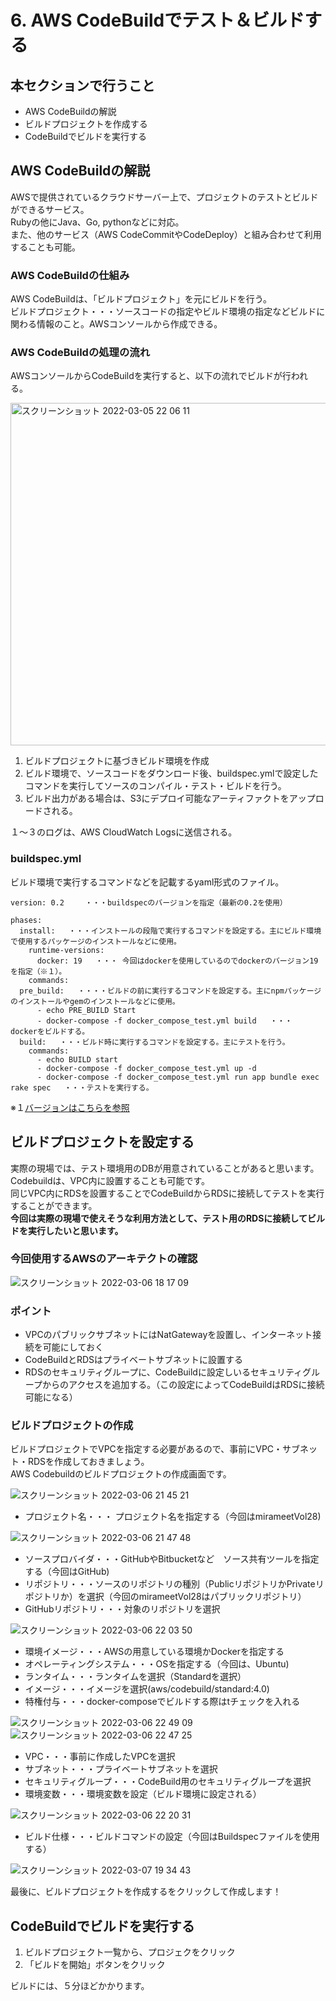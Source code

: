 # 6. AWS CodeBuildでテスト＆ビルドする

## 本セクションで行うこと
- AWS CodeBuildの解説
- ビルドプロジェクトを作成する
- CodeBuildでビルドを実行する

## AWS CodeBuildの解説
 AWSで提供されているクラウドサーバー上で、プロジェクトのテストとビルドができるサービス。  
 Rubyの他にJava、Go, pythonなどに対応。  
 また、他のサービス（AWS CodeCommitやCodeDeploy）と組み合わせて利用することも可能。
 
 ### AWS CodeBuildの仕組み

 AWS CodeBuildは、「ビルドプロジェクト」を元にビルドを行う。  
 ビルドプロジェクト・・・ソースコードの指定やビルド環境の指定などビルドに関わる情報のこと。AWSコンソールから作成できる。
 
 ### AWS CodeBuildの処理の流れ
 AWSコンソールからCodeBuildを実行すると、以下の流れでビルドが行われる。
   
<img width="548" alt="スクリーンショット 2022-03-05 22 06 11" src="https://user-images.githubusercontent.com/52161269/156884332-383af062-3ca2-4af9-b96f-d16baf62bfb7.png">

 1. ビルドプロジェクトに基づきビルド環境を作成
 2. ビルド環境で、ソースコードをダウンロード後、buildspec.ymlで設定したコマンドを実行してソースのコンパイル・テスト・ビルドを行う。
 3. ビルド出力がある場合は、S3にデプロイ可能なアーティファクトをアップロードされる。
 
 １〜３のログは、AWS CloudWatch Logsに送信される。
 
### buildspec.yml
  ビルド環境で実行するコマンドなどを記載するyaml形式のファイル。  

```
version: 0.2　   ・・・buildspecのバージョンを指定（最新の0.2を使用）

phases:
  install:   ・・・インストールの段階で実行するコマンドを設定する。主にビルド環境で使用するパッケージのインストールなどに使用。
    runtime-versions:
      docker: 19   ・・・ 今回はdockerを使用しているのでdockerのバージョン19を指定（※１）。
    commands: 
  pre_build:   ・・・・ビルドの前に実行するコマンドを設定する。主にnpmパッケージのインストールやgemのインストールなどに使用。
      - echo PRE_BUILD Start
      - docker-compose -f docker_compose_test.yml build   ・・・　dockerをビルドする。
  build:   ・・・ビルド時に実行するコマンドを設定する。主にテストを行う。
    commands:
      - echo BUILD start
      - docker-compose -f docker_compose_test.yml up -d
      - docker-compose -f docker_compose_test.yml run app bundle exec rake spec   ・・・テストを実行する。
```

※１[バージョンはこちらを参照](https://github.com/aws/aws-codebuild-docker-images/blob/master/ubuntu/standard/4.0/runtimes.yml)


## ビルドプロジェクトを設定する

実際の現場では、テスト環境用のDBが用意されていることがあると思います。Codebuildは、VPC内に設置することも可能です。  
同じVPC内にRDSを設置することでCodeBuildからRDSに接続してテストを実行することができます。  
**今回は実際の現場で使えそうな利用方法として、テスト用のRDSに接続してビルドを実行したいと思います。**


### 今回使用するAWSのアーキテクトの確認

 ![スクリーンショット 2022-03-06 18 17 09](https://user-images.githubusercontent.com/52161269/156916843-075d9920-4f8b-4d75-b94e-e7cf2be1489d.png)

### ポイント
- VPCのパブリックサブネットにはNatGatewayを設置し、インターネット接続を可能にしておく
- CodeBuildとRDSはプライベートサブネットに設置する
- RDSのセキュリティグループに、CodeBuildに設定しいるセキュリティグループからのアクセスを追加する。（この設定によってCodeBuildはRDSに接続可能になる）

### ビルドプロジェクトの作成

ビルドプロジェクトでVPCを指定する必要があるので、事前にVPC・サブネット・RDSを作成しておきましょう。  
AWS Codebuildのビルドプロジェクトの作成画面です。

![スクリーンショット 2022-03-06 21 45 21](https://user-images.githubusercontent.com/52161269/156923853-9b0e6438-74fc-46dc-9cef-fe34e57a9a06.png)  
 - プロジェクト名・・・ プロジェクト名を指定する（今回はmirameetVol28)

![スクリーンショット 2022-03-06 21 47 48](https://user-images.githubusercontent.com/52161269/156923973-e0f640e9-7487-46a1-ad83-ac1ff015b7d8.png)  
- ソースプロバイダ・・・GitHubやBitbucketなど　ソース共有ツールを指定する（今回はGitHub)
 - リポジトリ・・・ソースのリポジトリの種別（PublicリポジトリかPrivateリポジトリか）を選択（今回のmirameetVol28はパブリックリポジトリ）
 - GitHubリポジトリ・・・対象のリポジトリを選択
 
 ![スクリーンショット 2022-03-06 22 03 50](https://user-images.githubusercontent.com/52161269/156924513-55b56734-d3fb-4582-81fc-ef74c83fb045.png)  
- 環境イメージ・・・AWSの用意している環境かDockerを指定する
- オペレーティングシステム・・・OSを指定する（今回は、Ubuntu)
- ランタイム・・・ランタイムを選択（Standardを選択）
- イメージ・・・イメージを選択(aws/codebuild/standard:4.0)
- 特権付与・・・docker-composeでビルドする際はtチェックを入れる


![スクリーンショット 2022-03-06 22 49 09](https://user-images.githubusercontent.com/52161269/156926221-27c45b16-ee1d-4682-8bb9-90ca5b5aa617.png)
![スクリーンショット 2022-03-06 22 47 25](https://user-images.githubusercontent.com/52161269/156926225-3d36c51c-3612-4be2-8d7f-4d506f4c143a.png)  
- VPC・・・事前に作成したVPCを選択
- サブネット・・・プライベートサブネットを選択
- セキュリティグループ・・・CodeBuild用のセキュリティグループを選択
- 環境変数・・・環境変数を設定（ビルド環境に設定される）

![スクリーンショット 2022-03-06 22 20 31](https://user-images.githubusercontent.com/52161269/156925549-8289f9b2-b85b-4f9f-bca6-1bc8ad5f5dbb.png)  
 - ビルド仕様・・・ビルドコマンドの設定（今回はBuildspecファイルを使用する）

![スクリーンショット 2022-03-07 19 34 43](https://user-images.githubusercontent.com/52161269/157014956-a14dd54d-e5f5-4b5b-880f-aa45673c590b.png)

最後に、ビルドプロジェクトを作成するをクリックして作成します！

## CodeBuildでビルドを実行する

1. ビルドプロジェクト一覧から、プロジェクをクリック
2. 「ビルドを開始」ボタンをクリック

ビルドには、５分ほどかかります。









